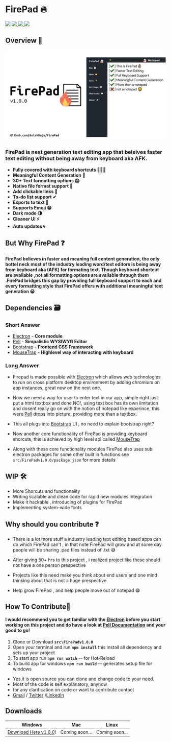# FirePad 🔥
<img src="https://img.shields.io/badge/Made%20with-Electron-blue?style=for-the-badge"> <a href="https://asishraju.github.io/FirePad/"><img src="https://img.shields.io/badge/View-Website-green?style=for-the-badge"> </a> <a href="https://git.io/Jf0FZ"><img src="https://img.shields.io/badge/Download Form-Github-lightgrey?style=for-the-badge"> </a> <a href="https://sourceforge.net/projects/firepad/files/latest/download"><img src="https://img.shields.io/badge/Download Form-SourceForge-orange?style=for-the-badge"> </a>
## Overview 👀
![](images/thumbnail.png)
### FirePad is next generation text editing app that beleives faster text editing without being away from keyboard aka AFK.

- **Fully covered with keyboard shortcuts 👨🏻‍💻**
- **Meaningful Content Generation 📝**
- **30+ Text formatting options 😱**
- **Native file format support 📂**
- **Add clickable links 🔗**
- **To-do list support ✔**
- **Exports to text 📄**
- **Supports Emoji 😁**
- **Dark mode 🌗**
- **Cleaner UI ⚡**
- **Auto updates 🌀**

## But Why FirePad ❓

#### FirePad believes in faster and meaning full content generation, the only bottel neck most of the industry leading word/text editors is being away from keyboard aka (AFK) for formating text. Though keyboard shortcut are available ,not all formatting options are available through them .FirePad bridges this gap by providing full keyboard support to each and every formatting style that FirePad offers with additional meaningful text generation 😀

## Dependencies 🗃

### Short Answer
- [Electron] - **Core module**
- [Pell] - **Simpalistic WYSIWYG Editor**
- [Bootstrap] - **Frontend CSS Framework**
- [MouseTrap] - **Highlevel way of interacting with keyboard**

### Long Answer

- Firepad is made possible with [Electron] which allows web technologies to run on cross platform desktop environment by adding chromium on app instances, great now on the next one.

- Now we need a way for user to enter text in our app, simple right just put a html textbox and done NO!, using text box has its own limitation and dosent really go on with the notion of notepad like experince, this were [Pell] drops into picture, providing more than a textbox.

- This all plugs into [Bootstrap] UI , no need to explain bootstrap right?

- Now another core functionality of FirePad is providing keyboard shorcuts, this is achieved by high level api called [MouseTrap]

- Along with these core functionality modules FirePad also uses sub electron packages for some other built in functions
see `src/FirePadv1.0.0/package.json` for more details

## WIP 🛠
- More Shorcuts and functionality
- Writing scalable and clean code for rapid new modules integration
- Make it hackable , introducing of plugins for FirePad
- Implementing system-wide fonts



## Why should you contribute ❓
- There is a lot more stuff a industry leading text editing based apps can do which FirePad can't , in that note FirePad will grow and at some day people will be sharing .pad files instead of .txt 😅

- After giving 50+ hrs to this project , i realized project  like these should not have a one person prespective

- Projects like this need make you think about end users and one mind thinking about that is not a huge prespective

- Help grow FirePad , and help people move out of notepad 😁

## How To Contribute🤝 
#### I would recommend you to get familar with the [Electron] before you start working on this project and do have a look at [Pell Documentation] and your good to go!


1. Clone or Download **`src\FirePadv1.0.0`**
2. Open your terminal and run **`npm install`** this install all dependency and sets up your project
3. To start app run **`npm run watch`** -- for Hot-Reload
4. To build app for windows **`npm run build`** -- generates setup file for windows

- Yes,it is open source you can clone and change code to your need.
- Most of the code is self explanatory, anyhow
- for any clarification on code or want to contribute contact 
- [Gmail] / [Twitter] /[LinkedIn]

#### 

## Downloads
| Windows | Mac | Linux |
|----------------------|----------------|----------------|
| [Download Here v1.0.0]! | Coming soon... | Coming soon... |


[Electron]:<https://www.electronjs.org/> 
[Bootstrap]:<https://getbootstrap.com/>
[MouseTrap]:<https://craig.is/killing/mice>
[Pell]:<https://github.com/jaredreich/pell>
[Pell Documentation]:<https://github.com/jaredreich/pell#html>
[Download Here v1.0.0]:<https://git.io/Jf0FZ>
[Gmail]: <mailto:vashish888@gmail.com>
[LinkedIn]: <https://www.linkedin.com/in/asish-raju-7a0b90192>
[Twitter]: <https://twitter.com/vashish888>
